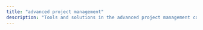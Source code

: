 ```yaml
---
title: "advanced project management" 
description: "Tools and solutions in the advanced project management category"
---
```


